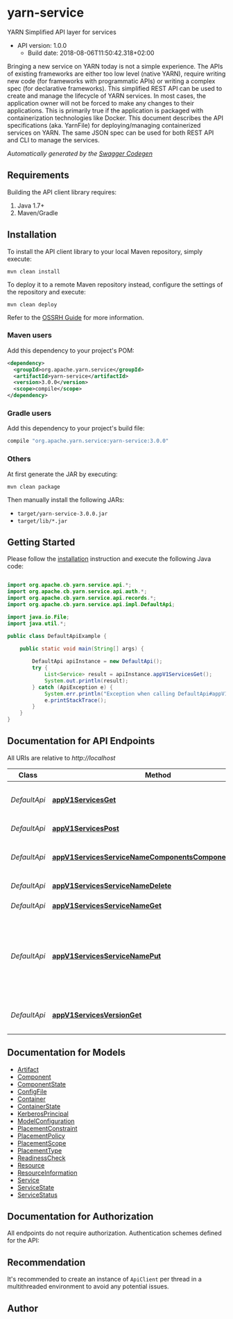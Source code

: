 # yarn-service

YARN Simplified API layer for services
- API version: 1.0.0
  - Build date: 2018-08-06T11:50:42.318+02:00

Bringing a new service on YARN today is not a simple experience. The APIs of existing frameworks are either too low level (native YARN), require writing new code (for frameworks with programmatic APIs) or writing a complex spec (for declarative frameworks).  This simplified REST API can be used to create and manage the lifecycle of YARN services. In most cases, the application owner will not be forced to make any changes to their applications. This is primarily true if the application is packaged with containerization technologies like Docker.  This document describes the API specifications (aka. YarnFile) for deploying/managing containerized services on YARN. The same JSON spec can be used for both REST API and CLI to manage the services. 


*Automatically generated by the [Swagger Codegen](https://github.com/swagger-api/swagger-codegen)*


## Requirements

Building the API client library requires:
1. Java 1.7+
2. Maven/Gradle

## Installation

To install the API client library to your local Maven repository, simply execute:

```shell
mvn clean install
```

To deploy it to a remote Maven repository instead, configure the settings of the repository and execute:

```shell
mvn clean deploy
```

Refer to the [OSSRH Guide](http://central.sonatype.org/pages/ossrh-guide.html) for more information.

### Maven users

Add this dependency to your project's POM:

```xml
<dependency>
  <groupId>org.apache.yarn.service</groupId>
  <artifactId>yarn-service</artifactId>
  <version>3.0.0</version>
  <scope>compile</scope>
</dependency>
```

### Gradle users

Add this dependency to your project's build file:

```groovy
compile "org.apache.yarn.service:yarn-service:3.0.0"
```

### Others

At first generate the JAR by executing:

```shell
mvn clean package
```

Then manually install the following JARs:

* `target/yarn-service-3.0.0.jar`
* `target/lib/*.jar`

## Getting Started

Please follow the [installation](#installation) instruction and execute the following Java code:

```java

import org.apache.cb.yarn.service.api.*;
import org.apache.cb.yarn.service.api.auth.*;
import org.apache.cb.yarn.service.api.records.*;
import org.apache.cb.yarn.service.api.impl.DefaultApi;

import java.io.File;
import java.util.*;

public class DefaultApiExample {

    public static void main(String[] args) {
        
        DefaultApi apiInstance = new DefaultApi();
        try {
            List<Service> result = apiInstance.appV1ServicesGet();
            System.out.println(result);
        } catch (ApiException e) {
            System.err.println("Exception when calling DefaultApi#appV1ServicesGet");
            e.printStackTrace();
        }
    }
}

```

## Documentation for API Endpoints

All URIs are relative to *http://localhost*

Class | Method | HTTP request | Description
------------ | ------------- | ------------- | -------------
*DefaultApi* | [**appV1ServicesGet**](docs/DefaultApi.md#appV1ServicesGet) | **GET** /app/v1/services | (TBD) List of services running in the cluster.
*DefaultApi* | [**appV1ServicesPost**](docs/DefaultApi.md#appV1ServicesPost) | **POST** /app/v1/services | Create a service
*DefaultApi* | [**appV1ServicesServiceNameComponentsComponentNamePut**](docs/DefaultApi.md#appV1ServicesServiceNameComponentsComponentNamePut) | **PUT** /app/v1/services/{service_name}/components/{component_name} | Flex a component&#39;s number of instances.
*DefaultApi* | [**appV1ServicesServiceNameDelete**](docs/DefaultApi.md#appV1ServicesServiceNameDelete) | **DELETE** /app/v1/services/{service_name} | Destroy a service
*DefaultApi* | [**appV1ServicesServiceNameGet**](docs/DefaultApi.md#appV1ServicesServiceNameGet) | **GET** /app/v1/services/{service_name} | Get details of a service.
*DefaultApi* | [**appV1ServicesServiceNamePut**](docs/DefaultApi.md#appV1ServicesServiceNamePut) | **PUT** /app/v1/services/{service_name} | Update a service or upgrade the binary version of the components of a running service
*DefaultApi* | [**appV1ServicesVersionGet**](docs/DefaultApi.md#appV1ServicesVersionGet) | **GET** /app/v1/services/version | Get current version of the API server.


## Documentation for Models

 - [Artifact](docs/Artifact.md)
 - [Component](docs/Component.md)
 - [ComponentState](docs/ComponentState.md)
 - [ConfigFile](docs/ConfigFile.md)
 - [Container](docs/Container.md)
 - [ContainerState](docs/ContainerState.md)
 - [KerberosPrincipal](docs/KerberosPrincipal.md)
 - [ModelConfiguration](docs/ModelConfiguration.md)
 - [PlacementConstraint](docs/PlacementConstraint.md)
 - [PlacementPolicy](docs/PlacementPolicy.md)
 - [PlacementScope](docs/PlacementScope.md)
 - [PlacementType](docs/PlacementType.md)
 - [ReadinessCheck](docs/ReadinessCheck.md)
 - [Resource](docs/Resource.md)
 - [ResourceInformation](docs/ResourceInformation.md)
 - [Service](docs/Service.md)
 - [ServiceState](docs/ServiceState.md)
 - [ServiceStatus](docs/ServiceStatus.md)


## Documentation for Authorization

All endpoints do not require authorization.
Authentication schemes defined for the API:

## Recommendation

It's recommended to create an instance of `ApiClient` per thread in a multithreaded environment to avoid any potential issues.

## Author



